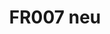 --- 
abstract: '' 
authors: 
 - I Titzler
 -  S Schlicker
 -  admin
doi: '' 
featured: false 
publication: '*VERHALTENSTHERAPIEWOCHEN*, 220' 
publication_short: '' 
publishDate: '' 
title: 'FR007 neu' 
url_code: '' 
url_dataset: '' 
url_pdf: '' 
url_poster: '' 
url_project: '' 
url_slides: '' 
url_source: '' 
url_video: '' 
---